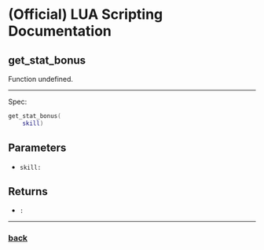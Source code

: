 
# (Official) LUA Scripting Documentation

## get_stat_bonus

Function undefined.

___

Spec:

```lua
get_stat_bonus(
	skill)
```

## Parameters

- `skill:` 

## Returns

- `:` 

___

### [back](../other)
